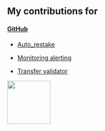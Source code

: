 ## My contributions for []()

#### [GitHub](https://github.com/88Mikhail88)

* [Auto_restake](https://github.com/88Mikhail88/My_Testnets/blob/main/Nolus/Nolus%20Auto_restake.md)

* [Monitoring alerting](https://github.com/88Mikhail88/My_Testnets/blob/main/Nolus/Nolus%20monitoring%20%7C%20alerting.md)

* [Transfer validator](https://github.com/88Mikhail88/My_Testnets/blob/main/Nolus/Transfer%20validator.md)

<img src="https://media.giphy.com/media/WEwplhsxRcHz6rRdUx/giphy.gif" width="100px"/>
